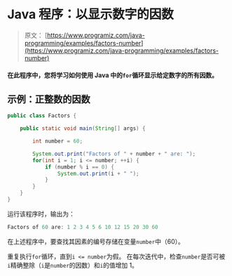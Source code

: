 # Java 程序：以显示数字的因数

> 原文： [https://www.programiz.com/java-programming/examples/factors-number](https://www.programiz.com/java-programming/examples/factors-number)

#### 在此程序中，您将学习如何使用 Java 中的`for`循环显示给定数字的所有因数。

## 示例：正整数的因数

```java
public class Factors {

    public static void main(String[] args) {

        int number = 60;

        System.out.print("Factors of " + number + " are: ");
        for(int i = 1; i <= number; ++i) {
            if (number % i == 0) {
                System.out.print(i + " ");
            }
        }
    }
}
```

运行该程序时，输出为：

```java
Factors of 60 are: 1 2 3 4 5 6 10 12 15 20 30 60
```

在上述程序中，要查找其因素的编号存储在变量`number`中（60）。

重复执行`for`循环，直到`i <= number`为假。 在每次迭代中，检查`number`是否可被`i`精确整除（`i`是`number`的因数）和`i`的值增加 1。